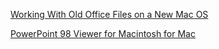 [Working With Old Office Files on a New Mac OS](http://www.nytimes.com/2015/04/23/technology/personaltech/working-with-old-office-files-on-a-new-mac-os.html?_r=0)

[PowerPoint 98 Viewer for Macintosh for Mac](http://powerpoint-98-viewer-for-macintosh.en.softonic.com/mac)